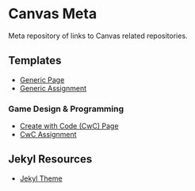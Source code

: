# Canvas Meta

Meta repository of links to Canvas related repositories.

## Templates

* [Generic Page](https://github.com/DouglasUrner/canvas-page-template)
* [Generic Assignment](https://github.com/DouglasUrner/canvas-assignment-template)

### Game Design & Programming

* [Create with Code (CwC) Page]()
* [CwC Assignment]()

## Jekyl Resources

* [Jekyl Theme](https://github.com/DouglasUrner/canvas)
